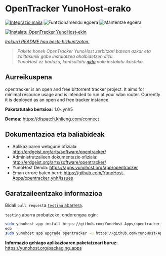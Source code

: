 <!--
Ohart ongi: README hau automatikoki sortu da <https://github.com/YunoHost/apps/tree/master/tools/readme_generator>ri esker
EZ editatu eskuz.
-->

# OpenTracker YunoHost-erako

[![Integrazio maila](https://apps.yunohost.org/badge/integration/opentracker)](https://ci-apps.yunohost.org/ci/apps/opentracker/)
![Funtzionamendu egoera](https://apps.yunohost.org/badge/state/opentracker)
![Mantentze egoera](https://apps.yunohost.org/badge/maintained/opentracker)

[![Instalatu OpenTracker YunoHost-ekin](https://install-app.yunohost.org/install-with-yunohost.svg)](https://install-app.yunohost.org/?app=opentracker)

*[Irakurri README hau beste hizkuntzatan.](./ALL_README.md)*

> *Pakete honek OpenTracker YunoHost zerbitzari batean azkar eta zailtasunik gabe instalatzea ahalbidetzen dizu.*  
> *YunoHost ez baduzu, kontsultatu [gida](https://yunohost.org/install) nola instalatu ikasteko.*

## Aurreikuspena

opentracker is an open and free bittorrent tracker project. It aims for minimal resource usage and is intended to run at your wlan router. Currently it is deployed as an open and free tracker instance.


**Paketatutako bertsioa:** 1.0~ynh5

**Demoa:** <https://dispatch.khlieng.com/connect>
## Dokumentazioa eta baliabideak

- Aplikazioaren webgune ofiziala: <http://erdgeist.org/arts/software/opentracker/>
- Administratzaileen dokumentazio ofiziala: <http://erdgeist.org/arts/software/opentracker/>
- YunoHost Denda: <https://apps.yunohost.org/app/opentracker>
- Eman errore baten berri: <https://github.com/YunoHost-Apps/opentracker_ynh/issues>

## Garatzaileentzako informazioa

Bidali `pull request`a [`testing` abarrera](https://github.com/YunoHost-Apps/opentracker_ynh/tree/testing).

`testing` abarra probatzeko, ondorengoa egin:

```bash
sudo yunohost app install https://github.com/YunoHost-Apps/opentracker_ynh/tree/testing --debug
edo
sudo yunohost app upgrade opentracker -u https://github.com/YunoHost-Apps/opentracker_ynh/tree/testing --debug
```

**Informazio gehiago aplikazioaren paketatzeari buruz:** <https://yunohost.org/packaging_apps>
